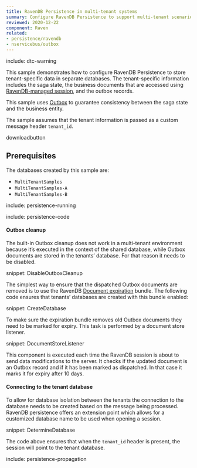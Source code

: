 ```yaml
---
title: RavenDB Persistence in multi-tenant systems
summary: Configure RavenDB Persistence to support multi-tenant scenarios.
reviewed: 2020-12-22
component: Raven
related:
- persistence/ravendb
- nservicebus/outbox
---
```


include: dtc-warning

This sample demonstrates how to configure RavenDB Persistence to store tenant-specific data in separate databases. The tenant-specific information includes the saga state, the business documents that are accessed using [RavenDB-managed session](/persistence/ravendb/#shared-session), and the outbox records.

This sample uses [Outbox](/nservicebus/outbox/) to guarantee consistency between the saga state and the business entity.

The sample assumes that the tenant information is passed as a custom message header `tenant_id`.

downloadbutton


## Prerequisites

The databases created by this sample are:

 * `MultiTenantSamples`
 * `MultiTenantSamples-A`
 * `MultiTenantSamples-B`

include: persistence-running

include: persistence-code


#### Outbox cleanup

The built-in Outbox cleanup does not work in a multi-tenant environment because it’s executed in the context of the shared database, while Outbox documents are stored in the tenants’ database. For that reason it needs to be disabled.

snippet: DisableOutboxCleanup

The simplest way to ensure that the dispatched Outbox documents are removed is to use the RavenDB [Document expiration](https://ravendb.net/docs/article-page/3.5/Csharp/server/bundles/expiration) bundle. The following code ensures that tenants’ databases are created with this bundle enabled:

snippet: CreateDatabase

To make sure the expiration bundle removes old Outbox documents they need to be marked for expiry. This task is performed by a document store listener.

snippet: DocumentStoreListener

This component is executed each time the RavenDB session is about to send data modifications to the server. It checks if the updated document is an Outbox record and if it has been marked as dispatched. In that case it marks it for expiry after 10 days.


#### Connecting to the tenant database

To allow for database isolation between the tenants the connection to the database needs to be created based on the message being processed. RavenDB persistence offers an extension point which allows for a customized database name to be used when opening a session.

snippet: DetermineDatabase

The code above ensures that when the `tenant_id` header is present, the session will point to the tenant database.

include: persistence-propagation

